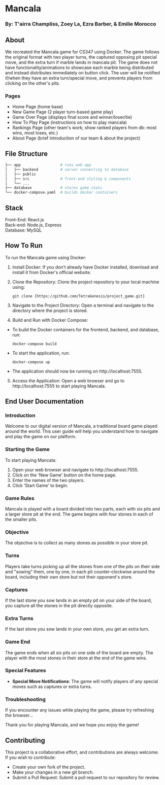 # Mancala
### By: T'airra Champliss, Zoey La, Ezra Barber, & Emilie Morocco

## About
We recreated the Mancala game for CS347 using Docker. The game follows the original format with two player turns, the captured opposing pit special move, and the extra turn if marble lands in mancala pit. The game does not have functionality/animations to showcase each marble being distributed and instead distributes immediately on button click. The user will be notified if/when they have an extra turn/special move, and prevents players from clicking on the other's pits.

### Pages
- Home Page         (home base)
- New Game Page     (2 player turn-based game play)
- Game Over Page    (displays final score and winner/loser/tie)
- How To Play Page  (instructions on how to play mancala)
- Rankings Page     (other team's work; show ranked players from db: most wins, most loses, etc.)
- About Page        (brief introduction of our team & about the project)

## File Structure

```bash
├── app                  # runs web app
│   ├── backend          # server connecting to database
│   ├── public
│   ├── src              # front-end styling & components
│   └── ...
├── database             # stores game stats
└── docker-compose.yaml  # builds docker containers
```

## Stack
Front-End: React.js  
Back-end: Node.js, Express  
Database: MySQL  

## How To Run
To run the Mancala game using Docker:

1. Install Docker: If you don't already have Docker installed, download and install it from Docker's official website.
2. Clone the Repository: Clone the project repository to your local machine using:

    `git clone [https://github.com/TetraGenesis/project_game.git]`
3. Navigate to the Project Directory: Open a terminal and navigate to the directory where the project is stored.

4. Build and Run with Docker Compose:
- To build the Docker containers for the frontend, backend, and database, run:

    `docker-compose build`
- To start the application, run:

    `docker-compose up`
- The application should now be running on http://localhost:7555.
5. Access the Application: Open a web browser and go to http://localhost:7555 to start playing Mancala.

## End User Documentation
### Introduction
Welcome to our digital version of Mancala, a traditional board game played around the world. This user guide will help you understand how to navigate and play the game on our platform.

### Starting the Game
To start playing Mancala:
1. Open your web browser and navigate to http://localhost:7555.
2. Click on the 'New Game' button on the home page.
3. Enter the names of the two players.
4. Click 'Start Game' to begin.

### Game Rules
Mancala is played with a board divided into two parts, each with six pits and a larger store pit at the end. The game begins with four stones in each of the smaller pits.

### Objective
The objective is to collect as many stones as possible in your store pit.

### Turns
Players take turns picking up all the stones from one of the pits on their side and "sowing" them, one by one, in each pit counter-clockwise around the board, including their own store but not their opponent's store.

### Captures
If the last stone you sow lands in an empty pit on your side of the board, you capture all the stones in the pit directly opposite.

### Extra Turns
If the last stone you sow lands in your own store, you get an extra turn.

### Game End
The game ends when all six pits on one side of the board are empty. The player with the most stones in their store at the end of the game wins.

### Special Features
- **Special Move Notifications**: The game will notify players of any special moves such as captures or extra turns.

### Troubleshooting
If you encounter any issues while playing the game, please try refreshing the browser...

Thank you for playing Mancala, and we hope you enjoy the game!


## Contributing
This project is a collaborative effort, and contributions are always welcome. If you wish to contribute:
- Create your own fork of the project.
- Make your changes in a new git branch.
- Submit a Pull Request: Submit a pull request to our repository for review.